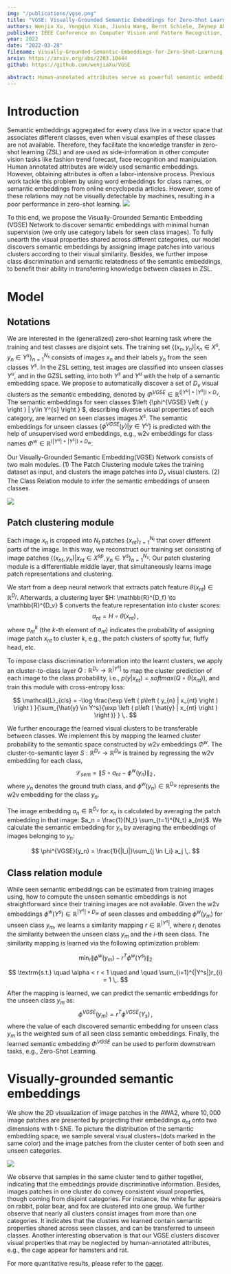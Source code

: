```yaml
---
img: "/publications/vgse.png"
title: "VGSE: Visually-Grounded Semantic Embeddings for Zero-Shot Learning"
authors: Wenjia Xu, Yongqin Xian, Jiuniu Wang, Bernt Schiele, Zeynep Akata
publisher: IEEE Conference on Computer Vision and Pattern Recognition, CVPR
year: 2022
date: "2022-03-28"
filename: Visually-Grounded-Semantic-Embeddings-for-Zero-Shot-Learning
arxiv: https://arxiv.org/abs/2203.10444
github: https://github.com/wenjiaXu/VGSE

abstract: Human-annotated attributes serve as powerful semantic embeddings in zero-shot learning. However, their annotation process is labor-intensive and needs expert supervision. Current unsupervised semantic embeddings, i.e., word embeddings, enable knowledge transfer between classes. However, word embeddings do not always reflect visual similarities and result in inferior zero-shot performance. We propose to discover semantic embeddings containing discriminative visual properties for zero-shot learning, without requiring any human annotation. Our model visually divides a set of images from seen classes into clusters of local image regions according to their visual similarity, and further imposes their class discrimination and semantic relatedness. To associate these clusters with previously unseen classes, we use external knowledge, e.g., word embeddings and propose a novel class relation discovery module. Through quantitative and qualitative evaluation, we demonstrate that our model discovers semantic embeddings that model the visual properties of both seen and unseen classes. Furthermore, we demonstrate on three benchmarks that our visually-grounded semantic embeddings further improve performance over word embeddings across various ZSL models by a large margin.
---
```


# Introduction
Semantic embeddings aggregated for every class live in a vector space that associates different classes, even when visual examples of these classes are not available. Therefore, they facilitate the knowledge transfer in zero-shot learning (ZSL) and are used as side-information in other computer vision tasks like fashion trend forecast, face recognition and manipulation. Human annotated attributes are widely used semantic embeddings. However, obtaining attributes is often a labor-intensive process. Previous work tackle this problem by using word embeddings for class names, or semantic embeddings from online encyclopedia articles. However, some of these relations may not be visually detectable by machines, resulting in a poor performance in zero-shot learning.
![](/publications/VGSE/teaser_figure.png)

To this end, we propose the Visually-Grounded Semantic Embedding (VGSE) Network to discover semantic embeddings with minimal human supervision (we only use category labels for seen class images). To fully unearth the visual properties shared across different categories, our model discovers semantic embeddings by assigning image patches into various clusters according to their visual similarity. Besides, we further impose class discrimination and semantic relatedness of the semantic embeddings, to benefit their ability in transferring knowledge between classes in ZSL. 


# Model
## Notations
We are interested in the (generalized) zero-shot learning task where the training and test classes are disjoint sets. The training set $\{\left ( x_n, y_n \right )  | x_{n} \in X^{s}, y_{n} \in Y^{s}\} _{n=1}^{N_s}$ consists of images $x_n$ and their labels $y_{n}$ from the seen classes $Y^{s}$. In the ZSL setting, test images are classified into unseen classes $Y^{u}$, and in the GZSL setting, into both $Y^{s}$ and $Y^{u}$ with the help of a semantic embedding space. We propose to automatically discover a set of $D_{v}$ visual clusters as the semantic embedding, denoted by $\Phi^{VGSE}  \in \mathbb{R}^{(|Y^{u}|+|Y^{s}|) \times D_{v}}$. The semantic embeddings for seen classes $\left \{\phi^{VGSE} \left ( y \right ) | y\in Y^{s}  \right \} $, describing diverse visual properties of each category, are learned on seen classes images $X^{s}$. The semantic embeddings for unseen classes $\left \{\phi^{VGSE} \left ( y \right ) | y\in Y^{u}  \right \}$ is predicted with the help of unsupervised word embeddings, e.g., w2v embeddings for class names $\Phi^{w} \in \mathbb{R}^{(|Y^{u}|+|Y^{s}|) \times D_{w}}$. 

Our Visually-Grounded Semantic Embedding(VGSE) Network consists of two main modules. (1) The Patch Clustering module takes the training dataset as input, and clusters the image patches into $D_v$ visual clusters. (2) The Class Relation module to infer the semantic embeddings of unseen classes.

![](/publications/VGSE/Model_figure.png)


## Patch clustering module
Each image $x_n$ is cropped into $N_t$ patches $\{ x_{nt} \}_{t=1}^{N_t}$ that cover different parts of the image. In this way, we reconstruct our training set consisting of image patches $\{\left ( x_{nt}, y_n \right )  | x_{nt} \in X^{sp}, y_{n} \in Y^{s}\} _{n=1}^{N_s}$. Our patch clustering module is a differentiable middle layer, that simultaneously learns image patch representations and clustering. 

We start from a deep neural network that extracts patch feature  $\theta \left ( x_{nt} \right ) \in \mathbb{R}^{D_f}$. Afterwards, a clustering layer $H: \mathbb{R}^{D_f} \to \mathbb{R}^{D_v} $ converts the feature representation into cluster scores: 
$$
a_{nt} =  H \circ \theta \left ( x_{nt} \right )\,,
$$
where $a_{nt}^k$ (the $k$-th element of $a_{nt}$) indicates the probability of assigning image patch $x_{nt}$ to cluster $k$, e.g., the patch clusters of spotty fur, fluffy head, etc.

To impose class discrimination information into the learnt clusters, we apply an cluster-to-class layer $Q: \mathbb{R}^{D_v} \to \mathbb{R}^{|Y^s|}$ to map the cluster prediction of each image to the class probability, i.e., $p(y|x_{nt}) = softmax \left (Q \circ \theta \left ( x_{nt} \right ) \right )$, and train this module with cross-entropy loss:



$$
\mathcal{L}_{cls} = -\log \frac{\exp \left ( p\left ( y_{n} | x_{nt} \right ) \right ) }{\sum_{\hat{y} \in Y^s}{\exp \left ( p\left ( \hat{y} | x_{nt} \right ) \right )} } \,.
$$

We further encourage the learned visual clusters to be transferable between classes. We implement this by mapping the learned cluster probability to the semantic space constructed by w2v embeddings $\Phi^w$. The cluster-to-semantic layer $S: \mathbb{R}^{D_v} \to \mathbb{R}^{D_w}$ is trained by regressing the w2v embedding for each class,
$$
\mathcal{L}_{sem} =  \left \| S \circ a_{nt} - \phi^{w}(y_n) \right \|_2 \,,
$$
where $y_n$ denotes the ground truth class, and $\phi^w \left (y_{n} \right ) \in \mathbb{R}^{D_w}$ represents the w2v embedding for the class $y_n$.

The image embedding $a_n \in \mathbb{R}^{D_v}$ for $x_{n}$ is calculated by averaging the patch embedding in that image: $a_n = \frac{1}{N_t} \sum_{t=1}^{N_t} a_{nt}$. We calculate the semantic embedding for $y_n$ by averaging the embeddings of images belonging to $y_n$:

$$
\phi^{VGSE}(y_n) = \frac{1}{|I_i|}\sum_{j \in I_i} a_j \,.
$$

## Class relation module
While seen semantic embeddings can be estimated from training images using, how to compute the unseen semantic embeddings is not straightforward since their training images are not available. Given the w2v embeddings $\phi^{w}({Y}^{s}) \in \mathbb{R}^{|Y^{s}| \times D_w}$ of seen classes and embedding $\phi^{w}(y_m)$ for unseen class $y_m$, we learns a similarity mapping $r \in \mathbb{R}^{|Y^{s}|}$, where $r_{i}$ denotes the similarity between the unseen class $y_m$ and the $i$-th seen class. The similarity mapping is learned via the following optimization problem:

$$
\min _{r} \left \| \phi^{w}(y_m) - r^T \phi^{w}(Y^{s}) \right \| _2 
$$

$$
\textrm{s.t.} \quad \alpha < r < 1 \quad and \quad \sum_{i=1}^{|Y^s|}r_{i}  = 1 \,.
$$

After the mapping is learned, we can predict the semantic embeddings for the unseen class $y_m$ as:
$$\phi^{VGSE}(y_m) = r^T \phi^{VGSE}(Y_s) \,,$$
where the value of each discovered semantic embedding for unseen class $y_m$ is the weighted sum of all seen class semantic embeddings. Finally, the learned semantic embedding $\Phi^{VGSE}$ can be used to perform downstream tasks, e.g., Zero-Shot Learning.


# Visually-grounded semantic embeddings

We show the 2D visualization of image patches in the AWA2, where $10,000$ image patches are presented by projecting their embeddings $a_{nt}$ onto two dimensions with t-SNE. To picture the distribution of the semantic embedding space, we sample several visual clusters~(dots marked in the same color) and the image patches from the cluster center of both seen and unseen categories.

![](/publications/VGSE/t-SNE-2.png)

We observe that samples in the same cluster tend to gather together, indicating that the embeddings provide discriminative information. Besides, images patches in one cluster do convey consistent visual properties, though coming from disjoint categories. For instance, the white fur appears on rabbit, polar bear, and fox are clustered into one group. We further observe that nearly all clusters consist images from more than one categories. It indicates that the clusters we learned contain semantic properties shared across seen classes, and can be transferred to unseen classes. Another interesting observation is that our VGSE clusters discover visual properties that may be neglected by human-annotated attributes, e.g., the cage appear for hamsters and rat. 

For more quantitative results, please refer to the [paper](https://arxiv.org/abs/2203.10444).
